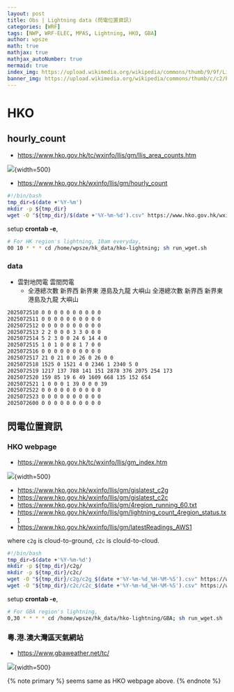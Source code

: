 ```yaml
---
layout: post
title: Obs | Lightning data (閃電位置資訊)
categories: [WRF]
tags: [NWP, WRF-ELEC, MPAS, Lightning, HKO, GBA]
author: wpsze
math: true
mathjax: true
mathjax_autoNumber: true
mermaid: true
index_img: https://upload.wikimedia.org/wikipedia/commons/thumb/9/9f/Lighting_barrage.jpg/1280px-Lighting_barrage.jpg
banner_img: https://upload.wikimedia.org/wikipedia/commons/thumb/c/c2/Port_and_lighthouse_overnight_storm_with_lightning_in_Port-la-Nouvelle.jpg/1920px-Port_and_lighthouse_overnight_storm_with_lightning_in_Port-la-Nouvelle.jpg
---
```


# HKO

## hourly_count

- <https://www.hko.gov.hk/tc/wxinfo/llis/gm/llis_area_counts.htm>

![](https://i.imgur.com/omL6Q2y.png){width=500}

- <https://www.hko.gov.hk/wxinfo/llis/gm/hourly_count>

```sh
#!/bin/bash
tmp_dir=$(date +'%Y-%m')
mkdir -p ${tmp_dir}
wget -O "${tmp_dir}/$(date +'%Y-%m-%d').csv" https://www.hko.gov.hk/wxinfo/llis/gm/hourly_count
```

setup **crontab -e**,

```sh
# For HK region's lightning, 10am everyday,
00 10 * * * cd /home/wpsze/hk_data/hko-lightning; sh run_wget.sh 
```

### data

- 雲對地閃電					雲間閃電				
  - 全港總次數	新界西	新界東	港島及九龍	大嶼山	全港總次數	新界西	新界東	港島及九龍	大嶼山

```txt
2025072510 0 0 0 0 0 0 0 0 0 0
2025072511 0 0 0 0 0 0 0 0 0 0
2025072512 0 0 0 0 0 0 0 0 0 0
2025072513 2 2 0 0 0 3 3 0 0 0
2025072514 5 2 3 0 0 24 6 14 4 0
2025072515 1 0 1 0 0 8 1 7 0 0
2025072516 0 0 0 0 0 0 0 0 0 0
2025072517 21 0 21 0 0 26 0 26 0 0
2025072518 1525 0 1521 4 0 2346 1 2340 5 0
2025072519 1217 137 788 141 151 2878 376 2075 254 173
2025072520 159 85 19 6 49 1609 668 135 152 654
2025072521 1 0 0 0 1 39 0 0 0 39
2025072522 0 0 0 0 0 0 0 0 0 0
2025072523 0 0 0 0 0 0 0 0 0 0
2025072600 0 0 0 0 0 0 0 0 0 0
```

## 閃電位置資訊

### HKO webpage

- <https://www.hko.gov.hk/tc/wxinfo/llis/gm_index.htm>

![](https://i.imgur.com/wiT0HXr.png){width=500}

- <https://www.hko.gov.hk/wxinfo/llis/gm/gislatest_c2g>
- <https://www.hko.gov.hk/wxinfo/llis/gm/gislatest_c2c>
- <https://www.hko.gov.hk/wxinfo/llis/gm/4region_running_60.txt>
- <https://www.hko.gov.hk/wxinfo/llis/gm/lightning_count_4region_status.txt>
- <https://www.hko.gov.hk/wxinfo/llis/gm/latestReadings_AWS1>

where `c2g` is cloud-to-ground, `c2c` is clould-to-cloud.

```sh
#!/bin/bash
tmp_dir=$(date +'%Y-%m-%d')
mkdir -p ${tmp_dir}/c2g/
mkdir -p ${tmp_dir}/c2c/
wget -O "${tmp_dir}/c2g/c2g_$(date +'%Y-%m-%d_%H-%M-%S').csv" https://www.hko.gov.hk/wxinfo/llis/gm/gislatest_c2g
wget -O "${tmp_dir}/c2c/c2c_$(date +'%Y-%m-%d_%H-%M-%S').csv" https://www.hko.gov.hk/wxinfo/llis/gm/gislatest_c2c
```

setup **crontab -e**,

```sh
# For GBA region's lightning,
0,30 * * * * cd /home/wpsze/hk_data/hko-lightning/GBA; sh run_wget.sh
```

### 粵.港.澳大灣區天氣網站

- <https://www.gbaweather.net/tc/>
  
![](https://i.imgur.com/N3M56AY.png){width=500}

{% note primary %}
seems same as HKO webpage above.
{% endnote %}

